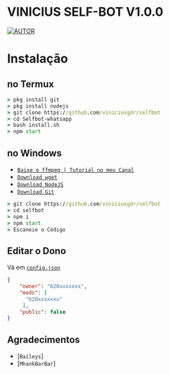 # VINICIUS SELF-BOT  V1.0.0
<a href="https://github.com/viniciusgdr"><img title="AUTOR" src="https://camo.githubusercontent.com/da45de01608e2cb4404595b317886324b2e7dca41e95888f56a77a667d0bfe56/68747470733a2f2f696d672e736869656c64732e696f2f62616467652f417574686f722d43415553532d7265642e7376673f7374796c653d666f722d7468652d6261646765266c6f676f3d676974687562" data-canonical-src="https://img.shields.io/badge/Author-viniciusgdr-red.svg?style=for-the-badge&amp;logo=github" style="max-width:100%;"></a>


# Instalação

## no Termux
```cmd
> pkg install git
> pkg install nodejs
> git clone https://github.com/viniciusgdr/selfbot
> cd Selfbot-whatsapp
> bash install.sh
> npm start
```

## no Windows
* [`Baixe o ffmpeg | Tutorial no meu Canal`](https://youtube.com/c/GDRESPORTS)
* [`Download wget`](https://eternallybored.org/misc/wget/releases/)
* [`Download NodeJS`](https://nodejs.org/en/download/)
* [`Download Git`](https://git-scm.com/downloads)
```cmd
> git clone https://github.com/viniciusgdr/selfbot
> cd selfbot
> npm i
> npm start
> Escaneie o Código
```

## Editar o Dono
Vá em  [`config.json`](https://github.com/viniciusgdr/selbot/edit/main/config.json)
```json
{
    "owner": "628xxxxxxx",
    "mods": [
      "628xxxxxxx"
     ],
    "public": false
}
```

## Agradecimentos
* [`Baileys`]
* [`MhankBarBar`]

